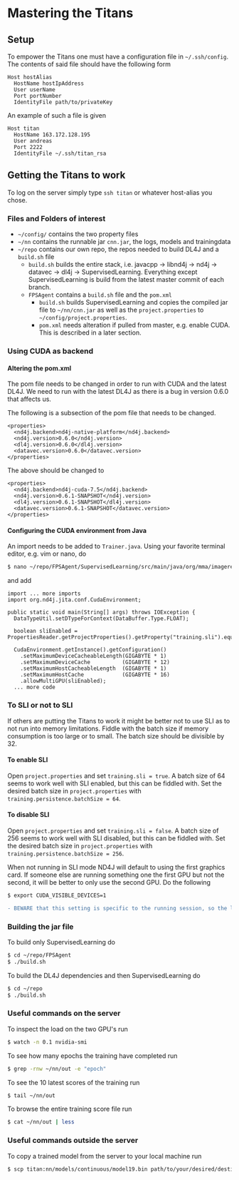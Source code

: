 # Mastering the Titans

## Setup
To empower the Titans one must have a configuration file in `~/.ssh/config`.
The contents of said file should have the following form
```
Host hostAlias
  HostName hostIpAddress
  User userName
  Port portNumber
  IdentityFile path/to/privateKey
```
An example of such a file is given
```
Host titan
  HostName 163.172.128.195
  User andreas
  Port 2222
  IdentityFile ~/.ssh/titan_rsa
```
## Getting the Titans to work
To log on the server simply type `ssh titan` or whatever host-alias you chose.

### Files and Folders of interest
- `~/config/` contains the two property files
- `~/nn` contains the runnable jar `cnn.jar`, the logs, models and trainingdata
- `~/repo` contains our own repo, the repos needed to build DL4J and a `build.sh` file
  - `build.sh` builds the entire stack, i.e. javacpp -> libnd4j -> nd4j -> datavec -> dl4j -> SupervisedLearning. Everything except SupervisedLearning is build from the latest master commit of each branch.
  - `FPSAgent` contains a `build.sh` file and the `pom.xml`
    - `build.sh` builds SupervisedLearning and copies the compiled jar file to `~/nn/cnn.jar` as well as the `project.properties` to `~/config/project.properties`.
    - `pom.xml` needs alteration if pulled from master, e.g. enable CUDA. This is described in a later section.

### Using CUDA as backend
#### Altering the pom.xml
The pom file needs to be changed in order to run with CUDA and the latest DL4J. We need to run with the latest DL4J as there is a bug in version 0.6.0 that affects us.

The following is a subsection of the pom file that needs to be changed.
```
<properties>
  <nd4j.backend>nd4j-native-platform</nd4j.backend>
  <nd4j.version>0.6.0</nd4j.version>
  <dl4j.version>0.6.0</dl4j.version>
  <datavec.version>0.6.0</datavec.version>
</properties>
```
The above should be changed to
```
<properties>
  <nd4j.backend>nd4j-cuda-7.5</nd4j.backend>
  <nd4j.version>0.6.1-SNAPSHOT</nd4j.version>
  <dl4j.version>0.6.1-SNAPSHOT</dl4j.version>
  <datavec.version>0.6.1-SNAPSHOT</datavec.version>
</properties>
```

#### Configuring the CUDA environment from Java
An import needs to be added to ``Trainer.java``.
Using your favorite terminal editor, e.g. vim or nano, do
```sh
$ nano ~/repo/FPSAgent/SupervisedLearning/src/main/java/org/mma/imagerecognition/executables/Trainer.java
```
and add 

```
import ... more imports
import org.nd4j.jita.conf.CudaEnvironment;

public static void main(String[] args) throws IOException {
  DataTypeUtil.setDTypeForContext(DataBuffer.Type.FLOAT);

  boolean sliEnabled = PropertiesReader.getProjectProperties().getProperty("training.sli").equals("true");

  CudaEnvironment.getInstance().getConfiguration()
    .setMaximumDeviceCacheableLength(GIGABYTE * 1)
    .setMaximumDeviceCache			(GIGABYTE * 12)
    .setMaximumHostCacheableLength	(GIGABYTE * 1)
    .setMaximumHostCache			(GIGABYTE * 16)
    .allowMultiGPU(sliEnabled);
  ... more code
```

### To SLI or not to SLI
If others are putting the Titans to work it might be better not to use SLI as to not run into memory limitations.
Fiddle with the batch size if memory consumption is too large or to small. The batch size should be divisible by 32.

#### To enable SLI
Open ``project.properties`` and set ``training.sli = true``. A batch size of 64 seems to work well with SLI enabled, but this can be fiddled with. Set the desired batch size in ``project.properties`` with ``training.persistence.batchSize = 64``.

#### To disable SLI
Open ``project.properties`` and set ``training.sli = false``. A batch size of 256 seems to work well with SLI disabled, but this can be fiddled with. Set the desired batch size in ``project.properties`` with ``training.persistence.batchSize = 256``. 

When not running in SLI mode ND4J will default to using the first graphics card. If someone else are running something one the first GPU but not the second, it will be better to only use the second GPU.
Do the following
```sh
$ export CUDA_VISIBLE_DEVICES=1
```
```diff
- BEWARE that this setting is specific to the running session, so the launch of training should be done in the same session!
```

### Building the jar file
To build only SupervisedLearning do

```sh
$ cd ~/repo/FPSAgent
$ ./build.sh
```

To build the DL4J dependencies and then SupervisedLearning do

```sh
$ cd ~/repo
$ ./build.sh
```

### Useful commands on the server
To inspect the load on the two GPU's run
```sh
$ watch -n 0.1 nvidia-smi
```

To see how many epochs the training have completed run
```sh
$ grep -rnw ~/nn/out -e "epoch"
```

To see the 10 latest scores of the training run
```sh
$ tail ~/nn/out
```

To browse the entire training score file run
```sh
$ cat ~/nn/out | less
```

### Useful commands outside the server
To copy a trained model from the server to your local machine run
```sh
$ scp titan:nn/models/continuous/model19.bin path/to/your/desired/destination
```













